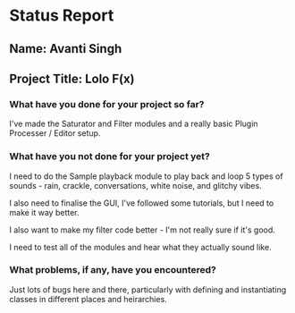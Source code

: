 # Status Report

## Name: Avanti Singh
## Project Title: Lolo F(x)

### What have you done for your project so far?
I've made the Saturator and Filter modules and a really basic Plugin Processer / Editor setup. 

### What have you not done for your project yet?
I need to do the Sample playback module to play back and loop 5 types of sounds - rain, crackle, conversations, white noise, and glitchy vibes.

I also need to finalise the GUI, I've followed some tutorials, but I need to make it way better. 

I also want to make my filter code better - I'm not really sure if it's good. 

I need to test all of the modules and hear what they actually sound like.

### What problems, if any, have you encountered?

Just lots of bugs here and there, particularly with defining and instantiating classes in different places and heirarchies. 